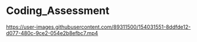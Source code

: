# Coding_Assessment
https://user-images.githubusercontent.com/89311500/154031551-8ddfde12-d077-480c-9ce2-054e2b8efbc7.mp4
